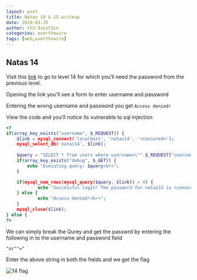 ```yaml
---
layout: post
title: Natas 14 & 15 writeup
date: 2019-03-25
author: th3-3inst3in
categories: overthewire
tags: [web,overthewire]
---
```


## Natas 14

Visit this [link](http://natas14.natas.labs.overthewire.org/) to go to level 14 for which you’ll need the password from the previous level.

Opening the link you'll see a form to enter username and password

Entering the wrong username and password you get `Access denied!`

View the code and you'll notice its vulnerable to sql injection


```php
<?
if(array_key_exists("username", $_REQUEST)) {
    $link = mysql_connect('localhost', 'natas14', '<censored>');
    mysql_select_db('natas14', $link);
    
    $query = "SELECT * from users where username=\"".$_REQUEST["username"]."\" and password=\"".$_REQUEST["password"]."\"";
    if(array_key_exists("debug", $_GET)) {
        echo "Executing query: $query<br>";
    }

    if(mysql_num_rows(mysql_query($query, $link)) > 0) {
            echo "Successful login! The password for natas15 is <censored><br>";
    } else {
            echo "Access denied!<br>";
    }
    mysql_close($link);
} else {
?> 

```

We can simply break the Qurey and get the passwrd by entering the following in to the username and password field

`"or""="`

Enter the above string in both the fields and we get the flag

![14 flag](https://mbilalrizwan.github.io/MyCtfWriteups/assets/images/overthewire/natas14flag.png)